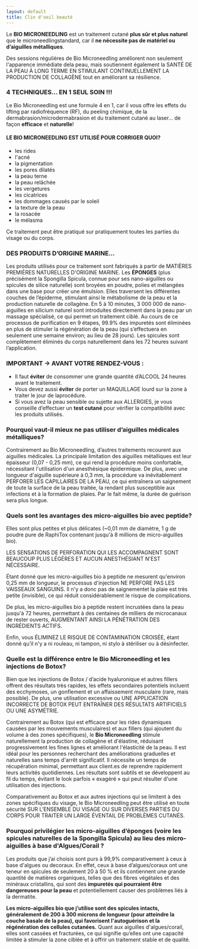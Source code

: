 ```yaml
---
layout: default
title: Clin d'oeil beauté
---
```


<div class="centered-div content">
    <p>
        Le <b>BIO MICRONEEDLING</b> est un traitement cutané <b>plus sûr et plus naturel</b> que le microneedlingstandard, car il <b>ne nécessite pas de matériel ou d’aiguilles métalliques</b>.
    </p>
    <p>
        Des sessions régulières de Bio Microneedling améliorent non seulement l'apparence immédiate dela peau, mais soutiennent également la SANTÉ DE LA PEAU À LONG TERME EN STIMULANT CONTINUELLEMENT LA PRODUCTION DE COLLAGÈNE tout en améliorant sa résilience.
    </p>    
    <h3>    
        4 TECHNIQUES… EN 1 SEUL SOIN !!!
     </h3>
     <p>   
        Le Bio Microneedling est une formule 4 en 1, car il vous offre les effets du lifting par radiofréquence (RF), du peeling chimique, de la dermabrasion/microdermabrasion et du traitement cutané au laser… de façon <b>efficace</b> et <b>naturelle</b>!
     </p>
     <h4>   
        LE BIO MICRONEEDLING EST UTILISÉ POUR CORRIGER QUOI?
    </h4>
    <ul>
        <li>les rides</li>
        <li>l'acné</li>
        <li>la pigmentation</li>
        <li>les pores dilatés</li>
        <li>la peau terne</li>
        <li>la peau relâchée</li>
        <li>les vergetures</li>
        <li>les cicatrices</li>
        <li>les dommages causés par le soleil</li>
        <li>la texture de la peau</li>
        <li>la rosacée</li>
        <li>le mélasma</li>
    </ul>
    <p>
        Ce traitement peut être pratiqué sur pratiquement toutes les parties du visage ou du corps.
    </p>
    <h3>
        DES PRODUITS D’ORIGINE MARINE…
    </h3>
    <p>
        Les produits utilisés pour ce traitement sont fabriqués à partir de MATIÈRES PREMIÈRES NATURELLES D'ORIGINE MARINE. Les <b>ÉPONGES</b> (plus précisément la Spongilla Spicula, connue pour ses nano-aiguilles ou spicules de silice naturelle) sont broyées en poudre, polies et mélangées dans une base pour créer une émulsion. Elles traversent les différentes couches de l’épiderme, stimulant ainsi le métabolisme de la peau et la production naturelle de collagène. En 5 à 10 minutes, 3 000 000 de nano-aiguilles en silicium naturel sont introduites directement dans la peau par un massage spécialisé, ce qui permet un traitement ciblé. Au cours de ce processus de purification en 9 étapes, 99.9% des impuretés sont éliminées en plus de stimuler la régénération de la peau (qui s’effectuera en seulement une semaine environ; au lieu de 28 jours). Les spicules sont complètement éliminés du corps naturellement dans les 72 heures suivant l’application.
    </p>
    <h3>    
        IMPORTANT → AVANT VOTRE RENDEZ-VOUS :
    </h3>
    <ul>
        <li>
            Il faut <b>éviter</b> de consommer une grande quantité d’ALCOOL 24 heures avant le traitement.
        </li>
        <li>
            Vous devez aussi <b>éviter</b> de porter un MAQUILLAGE lourd sur la zone à traiter le jour de laprocédure.
        </li>
        <li>
            Si vous avez la peau sensible ou sujette aux ALLERGIES, je vous conseille d’effectuer un <b>test cutané</b> pour vérifier la compatibilité avec les produits utilisés.
        </li>
    </ul>
    <h3>
        Pourquoi vaut-il mieux ne pas utiliser d’aiguilles médicales métalliques?
    </h3>
    <p>
        Contrairement au Bio Microneedling, d’autres traitements recourent aux aiguilles médicales. La principale limitation des aiguilles métalliques est leur épaisseur (0,07 - 0,25 mm), ce qui rend la procédure moins confortable, nécessitant l'utilisation d'un anesthésique épidermique. De plus, avec une longueur d'aiguille supérieure à 0,3 mm, la procédure va inévitablement PERFORER LES CAPILLAIRES DE LA PEAU, ce qui entraînera un saignement de toute la surface de la peau traitée, la rendant plus susceptible aux infections et à la formation de plaies. Par le fait même, la durée de guérison sera plus longue.
    </p>
    <h3>
        Quels sont les avantages des micro-aiguilles bio avec peptide?
    </h3>
    <p>    
        Elles sont plus petites et plus délicates (~0,01 mm de diamètre, 1 g de poudre pure de RaphiTox contenant jusqu'à 8 millions de micro-aiguilles bio).
    </p>
    <p>
        LES SENSATIONS DE PERFORATION QUI LES ACCOMPAGNENT SONT BEAUCOUP PLUS LÉGÈRES ET AUCUN ANESTHÉSIANT N'EST NÉCESSAIRE.
    </p>
    <p>
        Étant donné que les micro-aiguilles bio à peptide ne mesurent qu'environ 0,25 mm de longueur, le processus d'injection NE PERFORE PAS LES VAISSEAUX SANGUINS. Il n'y a donc pas de saignementet la plaie est très petite (invisible), ce qui réduit considérablement le risque de complications.
    </p>
    <p>    
        De plus, les micro-aiguilles bio à peptide restent incrustées dans la peau jusqu'à 72 heures, permettant à des centaines de milliers de microcanaux de rester ouverts, AUGMENTANT AINSI LA PÉNÉTRATION DES INGRÉDIENTS ACTIFS.
     </p>
     <p>   
        Enfin, vous ÉLIMINEZ LE RISQUE DE CONTAMINATION CROISÉE, étant donné qu’il n'y a ni rouleau, ni tampon, ni stylo à stériliser ou à désinfecter.
     </p>   
     <h3>   
        Quelle est la différence entre le Bio Microneedling et les injections de Botox?
     </h3>
     <p>   
        Bien que les injections de Botox / d’acide hyaluronique et autres fillers offrent des résultats très rapides, les effets secondaires potentiels incluent des ecchymoses, un gonflement et un affaissement musculaire (rare, mais possible). De plus, une utilisation excessive ou UNE APPLICATION INCORRECTE DE BOTOX PEUT ENTRAÎNER DES RÉSULTATS ARTIFICIELS OU UNE ASYMÉTRIE.
     </p>
     <p>   
        Contrairement au Botox (qui est efficace pour les rides dynamiques causées par les mouvements musculaires) et aux fillers (qui ajoutent du volume à des zones spécifiques), le <b>Bio Microneedling</b>
        stimule naturellement la production de collagène et d'élastine, réduisant progressivement les fines lignes et améliorant l'élasticité de la peau. Il est idéal pour les personnes recherchant des améliorations graduelles et naturelles sans temps d'arrêt significatif. Il nécessite un temps de récupération minimal, permettant aux client.es de reprendre rapidement leurs activités quotidiennes. Les résultats sont subtils et se développent au fil du temps, évitant le look parfois « exagéré » qui peut résulter d'une utilisation des injections.
     </p>
     <p>
        Comparativement au Botox et aux autres injections qui se limitent à des zones spécifiques du visage, le Bio Microneedling peut être utilisé en toute sécurité SUR L’ENSEMBLE DU VISAGE OU SUR DIVERSES PARTIES DU CORPS POUR TRAITER UN LARGE ÉVENTAIL DE PROBLÈMES CUTANÉS.
     </p>
     <h3>   
        Pourquoi privilégier les micro-aiguilles d’éponges (voire les spicules naturelles de la Spongilla Spicula) au lieu des micro-aiguilles à base d'Algues/Corail ?
     </h3>
     <p>   
        Les produits que j’ai choisis sont purs à 99,9% comparativement à ceux à base d'algues ou decoraux. En effet, ceux à base d’algues/coraux ont une teneur en spicules de seulement 20 à 50 % et ils contiennent une grande quantité de matières organiques, telles que des fibres végétales et des minéraux cristallins, qui sont des <b>impuretés qui pourraient être dangereuses pour la peau</b> et potentiellement causer des problèmes liés à la dermatite.
     </p>
     <p>    
        <b>Les micro-aiguilles bio que j’utilise sont des spicules intacts, généralement de 200 à 300 microns de longueur (pour atteindre la couche basale de la peau), qui favorisent l'autoguérison et la régénération des cellules cutanées.</b> Quant aux aiguilles d'algues/corail, elles sont cassées et fracturées, ce qui signifie qu’elles ont une capacité limitée à stimuler la zone ciblée et à offrir un traitement stable et de qualité.
    </p>
</div>